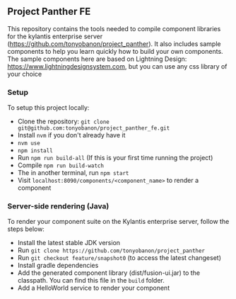 
## Project Panther FE

This repository contains the tools needed to compile component libraries for the kylantis enterprise server (https://github.com/tonyobanon/project_panther). It also includes sample components to help you learn quickly how to build your own components. The sample components here are based on Lightning Design: https://www.lightningdesignsystem.com, but you can use any css library of your choice


### Setup
To setup this project locally:
- Clone the repository:
 `git clone git@github.com:tonyobanon/project_panther_fe.git`
- Install `nvm` if you don't already have it
- `nvm use`
- `npm install`
- Run `npm run build-all` (If this is your first time running the project)
- Compile `npm run build-watch`
- The in another terminal, run `npm start`
- Visit `localhost:8090/components/<component_name>` to render a component

### Server-side rendering (Java)
To render your component suite on the Kylantis enterprise server, follow the steps below:
- Install the latest stable JDK version
- Run `git clone https://github.com/tonyobanon/project_panther`
- Run `git checkout feature/snapshot0` (to access the latest changeset)
- Install gradle dependencies
- Add the generated component library (dist/fusion-ui.jar) to the classpath. You can find this file in the `build` folder.
- Add a HelloWorld service to render your component